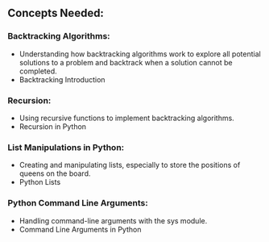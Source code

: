## Concepts Needed:
### Backtracking Algorithms:

* Understanding how backtracking algorithms work to explore all potential solutions to a problem and backtrack when a solution cannot be completed.
* Backtracking Introduction
### Recursion:

* Using recursive functions to implement backtracking algorithms.
* Recursion in Python
### List Manipulations in Python:

* Creating and manipulating lists, especially to store the positions of queens on the board.
* Python Lists
### Python Command Line Arguments:

* Handling command-line arguments with the sys module.
* Command Line Arguments in Python
